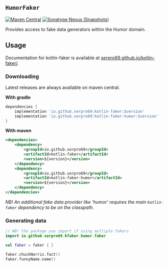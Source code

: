 ## `HumorFaker`

[![Maven Central](https://img.shields.io/maven-central/v/io.github.serpro69/kotlin-faker-humor?style=for-the-badge)](https://search.maven.org/artifact/io.github.serpro69/kotlin-faker-humor)
[![Sonatype Nexus (Snapshots)](https://img.shields.io/nexus/s/io.github.serpro69/kotlin-faker-humor?label=snapshot-version&server=https%3A%2F%2Foss.sonatype.org&style=for-the-badge&color=yellow)](#downloading)

Provides access to fake data generators within the Humor domain.

## Usage

Documentation for kotlin-faker is available at [serpro69.github.io/kotlin-faker/](https://serpro69.github.io/kotlin-faker/).

### Downloading

Latest releases are always available on maven central.

**With gradle**

```groovy
dependencies {
    implementation 'io.github.serpro69:kotlin-faker:$version'
    implementation 'io.github.serpro69:kotlin-faker-humor:$version'
}
```  

**With maven**

```xml
<dependencies>
    <dependency>
        <groupId>io.github.serpro69</groupId>
        <artifactId>kotlin-faker</artifactId>
        <version>${version}</version>
    </dependency>
    <dependency>
        <groupId>io.github.serpro69</groupId>
        <artifactId>kotlin-faker-humor</artifactId>
        <version>${version}</version>
    </dependency>
</dependencies>
```  

_NB! An additional fake data provider like 'humor' requires the main `kotlin-faker` dependency to be on the classpath._

### Generating data

```kotlin
// NB! the package you import if using multiple fakers
import io.github.serpro69.kfaker.humor.faker

val faker = faker { }

faker.chuckNorris.fact()
faker.funnyName.name()
```
